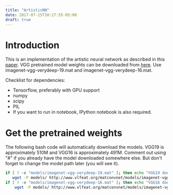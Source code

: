```yaml
---
title: "ArtisticNN"
date: 2017-07-15T10:27:55-05:00
draft: true
---
```


# Introduction
This is an implementation of the artistic neural network as described in this [paper](www.cv-foundation.org/openaccess/content_cvpr_2016/papers/Gatys_Image_Style_Transfer_CVPR_2016_paper.pdf). VGG pretrained model weights can be downloaded from [here](http://www.vlfeat.org/matconvnet/models/). Use imagenet-vgg-verydeep-19.mat and imagenet-vgg-verydeep-16.mat.


Checklist for dependencies:

* Tensorflow, preferably with GPU support
* numpy
* scipy
* PIL
* If you want to run in notebook, IPython notebook is also required.

# **Get the pretrained weights**
The following bash code will automatically download the models. VGG19 is approximately 510M and VGG16 is approximately 491M. Comment out using "#" if you already have the model downloaded somewhere else. But don't forget to change the model path later (you will see it).

```bash
if [ ! -e "models/imagenet-vgg-verydeep-19.mat" ]; then echo "VGG19 does not exist"; \
   wget -P models/ http://www.vlfeat.org/matconvnet/models/imagenet-vgg-verydeep-19.mat; fi
if [ ! -e "models/imagenet-vgg-verydeep-16.mat" ]; then echo "VGG16 does not exist"; \
    wget -P models/ http://www.vlfeat.org/matconvnet/models/imagenet-vgg-verydeep-16.mat; fi
```
